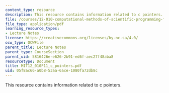 ```yaml
---
content_type: resource
description: This resource contains information related to c pointers.
file: /courses/12-010-computational-methods-of-scientific-programming-fall-2011/05f8ac66a0b853aa6ace1080fa72db8c_MIT12_010F11_c_pointers.pdf
file_type: application/pdf
learning_resource_types:
- Lecture Notes
license: https://creativecommons.org/licenses/by-nc-sa/4.0/
ocw_type: OCWFile
parent_title: Lecture Notes
parent_type: CourseSection
parent_uid: 5816426e-e626-2b91-ed6f-aec27f48aba8
resourcetype: Document
title: MIT12_010F11_c_pointers.pdf
uid: 05f8ac66-a0b8-53aa-6ace-1080fa72db8c
---
```

This resource contains information related to c pointers.